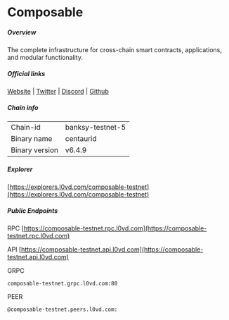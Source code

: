 # Composable


##### Overview
The complete infrastructure for cross-chain smart contracts, applications, and modular functionality.


##### Official links
[Website](https://www.composable.finance/) | [Twitter](https://twitter.com/ComposableFin) | [Discord](https://github.com/notional-labs/composable-networks) | [Github](https://github.com/notional-labs)

##### Chain info

|  |  |
| ------ | ------ |
| Chain-id | banksy-testnet-5 |
| Binary name | centaurid |
| Binary version | v6.4.9 |

##### Explorer
[https://explorers.l0vd.com/composable-testnet](https://explorers.l0vd.com/composable-testnet)

##### Public Endpoints
RPC
[https://composable-testnet.rpc.l0vd.com](https://composable-testnet.rpc.l0vd.com)

API
[https://composable-testnet.api.l0vd.com](https://composable-testnet.api.l0vd.com)

GRPC
```
composable-testnet.grpc.l0vd.com:80
```

PEER
```
@composable-testnet.peers.l0vd.com:
```
